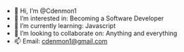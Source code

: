 - 👋 Hi, I’m @Cdenmon1
- 👀 I’m interested in: Becoming a Software Developer
- 🌱 I’m currently learning: Javascript
- 💞️ I’m looking to collaborate on: Anything and everything
- 📫 Email: cdenmon1@gmail.com

<!---
Cdenmon1/Cdenmon1 is a ✨ special ✨ repository because its `README.md` (this file) appears on your GitHub profile.
You can click the Preview link to take a look at your changes.
--->

